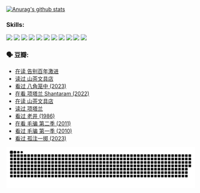 
[![Anurag's github stats](https://github-readme-stats.vercel.app/api?username=w940853815)](https://github.com/anuraghazra/github-readme-stats)

### Skills:

<code><img height="32" src="https://cdn.jsdelivr.net/npm/simple-icons@v5/icons/python.svg"></code>
<code><img height="32" src="https://cdn.jsdelivr.net/npm/simple-icons@v5/icons/javascript.svg"></code>
<code><img height="32" src="https://cdn.jsdelivr.net/npm/simple-icons@v5/icons/django.svg"></code>
<code><img height="32" src="https://cdn.jsdelivr.net/npm/simple-icons@v5/icons/flask.svg"></code>
<code><img height="32" src="https://cdn.jsdelivr.net/npm/simple-icons@v5/icons/vuetify.svg"></code>
<code><img height="32" src="https://cdn.jsdelivr.net/npm/simple-icons@v5/icons/git.svg"></code>
<code><img height="32" src="https://cdn.jsdelivr.net/npm/simple-icons@v5/icons/docker.svg"></code>
<code><img height="32" src="https://cdn.jsdelivr.net/npm/simple-icons@v5/icons/postgresql.svg"></code>
<code><img height="32" src="https://cdn.jsdelivr.net/npm/simple-icons@v5/icons/elasticsearch.svg"></code>
<code><img height="32" src="https://cdn.jsdelivr.net/npm/simple-icons@v5/icons/macos.svg"></code>
<code><img height="32" src="https://cdn.jsdelivr.net/npm/simple-icons@v5/icons/linux.svg"></code>

### 🗣 豆瓣:

<!-- DOUBAN-ACTIVITIES:START -->
- [在读 告别百年激进](https://www.douban.com/people/136069238/status/4374953075/?_i=95536091)
- [读过 山茶文具店](https://www.douban.com/people/136069238/status/4374952154/?_i=95536091)
- [看过 八角笼中‎ (2023)](https://www.douban.com/people/136069238/status/4367541707/?_i=95536091)
- [在看 项塔兰 Shantaram‎ (2022)](https://www.douban.com/people/136069238/status/4365497032/?_i=95536091)
- [在读 山茶文具店](https://www.douban.com/people/136069238/status/4364620725/?_i=95536091)
- [读过 项塔兰](https://www.douban.com/people/136069238/status/4364620288/?_i=95536091)
- [看过 老井‎ (1986)](https://www.douban.com/people/136069238/status/4362366672/?_i=95536091)
- [在看 毛骗 第二季‎ (2011)](https://www.douban.com/people/136069238/status/4355752869/?_i=95536091)
- [看过 毛骗 第一季‎ (2010)](https://www.douban.com/people/136069238/status/4355752667/?_i=95536091)
- [看过 孤注一掷‎ (2023)](https://www.douban.com/people/136069238/status/4354774568/?_i=95536091)
<!-- DOUBAN-ACTIVITIES:END -->


![Snake animation](https://raw.githubusercontent.com/w940853815/w940853815/output/github-contribution-grid-snake.svg)

<!--
**w940853815/w940853815** is a ✨ _special_ ✨ repository because its `README.md` (this file) appears on your GitHub profile.

Here are some ideas to get you started:

- 🔭 I’m currently working on ...
- 🌱 I’m currently learning ...
- 👯 I’m looking to collaborate on ...
- 🤔 I’m looking for help with ...
- 💬 Ask me about ...
- 📫 How to reach me: ...
- 😄 Pronouns: ...
- ⚡ Fun fact: ...
-->
